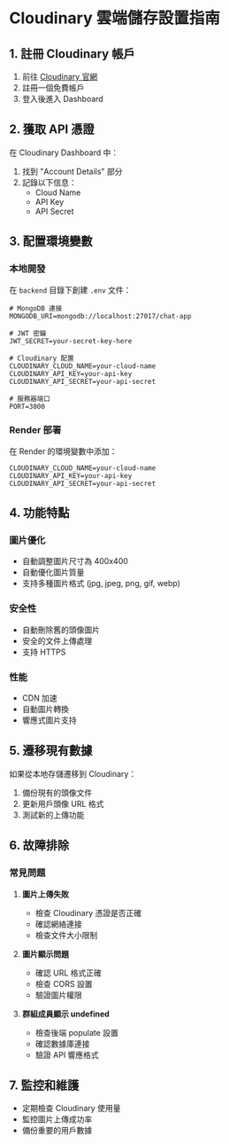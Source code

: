 # Cloudinary 雲端儲存設置指南

## 1. 註冊 Cloudinary 帳戶

1. 前往 [Cloudinary 官網](https://cloudinary.com/)
2. 註冊一個免費帳戶
3. 登入後進入 Dashboard

## 2. 獲取 API 憑證

在 Cloudinary Dashboard 中：
1. 找到 "Account Details" 部分
2. 記錄以下信息：
   - Cloud Name
   - API Key
   - API Secret

## 3. 配置環境變數

### 本地開發
在 `backend` 目錄下創建 `.env` 文件：

```env
# MongoDB 連接
MONGODB_URI=mongodb://localhost:27017/chat-app

# JWT 密鑰
JWT_SECRET=your-secret-key-here

# Cloudinary 配置
CLOUDINARY_CLOUD_NAME=your-cloud-name
CLOUDINARY_API_KEY=your-api-key
CLOUDINARY_API_SECRET=your-api-secret

# 服務器端口
PORT=3000
```

### Render 部署
在 Render 的環境變數中添加：

```
CLOUDINARY_CLOUD_NAME=your-cloud-name
CLOUDINARY_API_KEY=your-api-key
CLOUDINARY_API_SECRET=your-api-secret
```

## 4. 功能特點

### 圖片優化
- 自動調整圖片尺寸為 400x400
- 自動優化圖片質量
- 支持多種圖片格式 (jpg, jpeg, png, gif, webp)

### 安全性
- 自動刪除舊的頭像圖片
- 安全的文件上傳處理
- 支持 HTTPS

### 性能
- CDN 加速
- 自動圖片轉換
- 響應式圖片支持

## 5. 遷移現有數據

如果從本地存儲遷移到 Cloudinary：

1. 備份現有的頭像文件
2. 更新用戶頭像 URL 格式
3. 測試新的上傳功能

## 6. 故障排除

### 常見問題

1. **圖片上傳失敗**
   - 檢查 Cloudinary 憑證是否正確
   - 確認網絡連接
   - 檢查文件大小限制

2. **圖片顯示問題**
   - 確認 URL 格式正確
   - 檢查 CORS 設置
   - 驗證圖片權限

3. **群組成員顯示 undefined**
   - 檢查後端 populate 設置
   - 確認數據庫連接
   - 驗證 API 響應格式

## 7. 監控和維護

- 定期檢查 Cloudinary 使用量
- 監控圖片上傳成功率
- 備份重要的用戶數據
